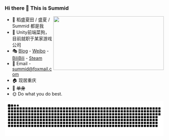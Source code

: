 ###  **Hi there 👋 This is Summid**



<div align = "right"><img align="right" src="https://github-readme-stats.vercel.app/api/top-langs/?username=Summid&layout=compact" height="170" width = "350"/></div>


- 👀 稻盛夏田 / 盛夏 / Summid 都是我
- 🔧 Unity前端菜狗，目前就职于某家游戏公司
- 🎭 [Blog](summid.icu) - [Weibo](https://weibo.com/u/5869258849) - [BiliBili](https://space.bilibili.com/5453066) - [Steam](https://steamcommunity.com/id/Summid/)
- 📧 Email - summid@foxmail.com
- 🏠 现居重庆
- 🧡 ~~单身~~
- 🌞 Do what you do best.



<picture>
  <source media="(prefers-color-scheme: dark)" srcset="https://raw.githubusercontent.com/Summid/Summid/output/github-contribution-grid-snake-dark.svg" />
  <source media="(prefers-color-scheme: light)" srcset="https://raw.githubusercontent.com/Summid/Summid/output/github-contribution-grid-snake.svg" />
  <img alt="github-snake" src="https://raw.githubusercontent.com/Summid/Summid/output/github-contribution-grid-snake.svg" />
</picture>